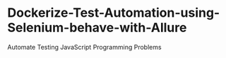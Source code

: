 # Dockerize-Test-Automation-using-Selenium-behave-with-Allure
Automate Testing JavaScript Programming Problems
